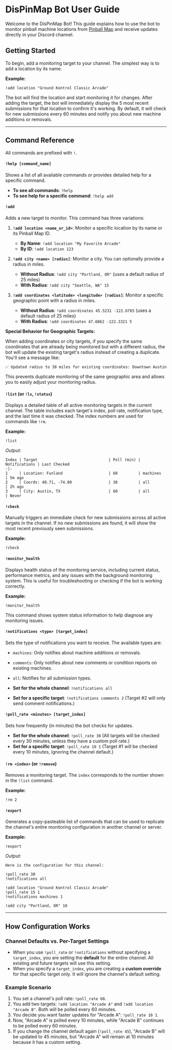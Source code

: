 # DisPinMap Bot User Guide

Welcome to the DisPinMap Bot! This guide explains how to use the bot to monitor
pinball machine locations from [Pinball Map](https://pinballmap.com) and receive
updates directly in your Discord channel.

## Getting Started

To begin, add a monitoring target to your channel. The simplest way is to add a
location by its name.

**Example:**

```
!add location "Ground Kontrol Classic Arcade"
```

The bot will find the location and start monitoring it for changes. After adding
the target, the bot will immediately display the 5 most recent submissions for
that location to confirm it's working. By default, it will check for new
submissions every 60 minutes and notify you about new machine additions or
removals.

---

## Command Reference

All commands are prefixed with `!`.

#### `!help [command_name]`

Shows a list of all available commands or provides detailed help for a specific
command.

- **To see all commands**: `!help`
- **To see help for a specific command**: `!help add`

#### `!add`

Adds a new target to monitor. This command has three variations:

1.  **`!add location <name_or_id>`**: Monitor a specific location by its name or
    its Pinball Map ID.
    - **By Name**: `!add location "My Favorite Arcade"`
    - **By ID**: `!add location 123`

2.  **`!add city <name> [radius]`**: Monitor a city. You can optionally provide
    a radius in miles.
    - **Without Radius**: `!add city "Portland, OR"` (uses a default radius of
      25 miles)
    - **With Radius**: `!add city "Seattle, WA" 15`

3.  **`!add coordinates <latitude> <longitude> [radius]`**: Monitor a specific
    geographic point with a radius in miles.
    - **Without Radius**: `!add coordinates 45.5231 -122.6765` (uses a default
      radius of 25 miles)
    - **With Radius**: `!add coordinates 47.6062 -122.3321 5`

**Special Behavior for Geographic Targets:**

When adding coordinates or city targets, if you specify the same coordinates
that are already being monitored but with a different radius, the bot will
update the existing target's radius instead of creating a duplicate. You'll see
a message like:

```text
✅ Updated radius to 30 miles for existing coordinates: Downtown Austin
```

This prevents duplicate monitoring of the same geographic area and allows you to
easily adjust your monitoring radius.

#### `!list` (or `!ls`, `!status`)

Displays a detailed table of all active monitoring targets in the current
channel. The table includes each target's index, poll rate, notification type,
and the last time it was checked. The index numbers are used for commands like
`!rm`.

**Example:**

```
!list
```

_Output:_

```
Index | Target                               | Poll (min) | Notifications | Last Checked
-|-
1     | Location: Funland                    | 60         | machines      | 5m ago
2     | Coords: 40.71, -74.00                | 30         | all           | 2h ago
3     | City: Austin, TX                     | 60         | all           | Never
```

#### `!check`

Manually triggers an immediate check for new submissions across all active
targets in the channel. If no new submissions are found, it will show the most
recent previously seen submissions.

**Example:**

```
!check
```

#### `!monitor_health`

Displays health status of the monitoring service, including current status,
performance metrics, and any issues with the background monitoring system. This
is useful for troubleshooting or checking if the bot is working correctly.

**Example:**

```
!monitor_health
```

This command shows system status information to help diagnose any monitoring
issues.

#### `!notifications <type> [target_index]`

Sets the type of notifications you want to receive. The available types are:

- `machines`: Only notifies about machine additions or removals.
- `comments`: Only notifies about new comments or condition reports on existing
  machines.
- `all`: Notifies for all submission types.

- **Set for the whole channel**: `!notifications all`
- **Set for a specific target**: `!notifications comments 2` (Target #2 will
  only send comment notifications.)

#### `!poll_rate <minutes> [target_index]`

Sets how frequently (in minutes) the bot checks for updates.

- **Set for the whole channel**: `!poll_rate 30` (All targets will be checked
  every 30 minutes, unless they have a custom poll rate.)
- **Set for a specific target**: `!poll_rate 10 1` (Target #1 will be checked
  every 10 minutes, ignoring the channel default.)

#### `!rm <index>` (or `!remove`)

Removes a monitoring target. The `index` corresponds to the number shown in the
`!list` command.

**Example:**

```
!rm 2
```

#### `!export`

Generates a copy-pasteable list of commands that can be used to replicate the
channel's entire monitoring configuration in another channel or server.

**Example:**

```
!export
```

_Output:_

```
Here is the configuration for this channel:

!poll_rate 30
!notifications all

!add location "Ground Kontrol Classic Arcade"
!poll_rate 15 1
!notifications machines 1

!add city "Portland, OR" 10
```

---

## How Configuration Works

### Channel Defaults vs. Per-Target Settings

- When you use `!poll_rate` or `!notifications` without specifying a
  `target_index`, you are setting the **default** for the entire channel. All
  existing and future targets will use this setting.
- When you specify a `target_index`, you are creating a **custom override** for
  that specific target only. It will ignore the channel's default setting.

### Example Scenario

1.  You set a channel's poll rate: `!poll_rate 60`.
2.  You add two targets: `!add location "Arcade A"` and
    `!add location "Arcade B"`. Both will be polled every 60 minutes.
3.  You decide you want faster updates for "Arcade A": `!poll_rate 10 1`.
4.  Now, "Arcade A" is polled every 10 minutes, while "Arcade B" continues to be
    polled every 60 minutes.
5.  If you change the channel default again (`!poll_rate 45`), "Arcade B" will
    be updated to 45 minutes, but "Arcade A" will remain at 10 minutes because
    it has a custom setting.
